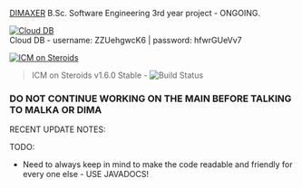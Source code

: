 <a href="https://github.com/DIMAXER">DIMAXER</a>
B.Sc. Software Engineering 3rd year project - ONGOING.

<a href="https://remotemysql.com/phpmyadmin/index.php?db=ZZUehgwcK6"><img src="https://cdn2.iconfinder.com/data/icons/cloud-technology-27/64/Upload-Cloud-128.png" title="Cloud DB" alt="Cloud DB"></a>\
Cloud DB - username: ZZUehgwcK6 | password: hfwrGUeVv7

<a href="https://github.com/RazMalka"><img src="https://stickershop.line-scdn.net/stickershop/v1/product/5951468/LINEStorePC/main.png;compress=true" title="ICM on Steroids" alt="ICM on Steroids"></a>
> ICM on Steroids v1.6.0 Stable - 
![Build Status](http://img.shields.io/travis/badges/badgerbadgerbadger.svg?style=flat-square)

### DO NOT CONTINUE WORKING ON THE MAIN BEFORE TALKING TO MALKA OR DIMA ###
RECENT UPDATE NOTES:

TODO:
-  Need to always keep in mind to make the code readable and friendly for every one else - USE JAVADOCS!
